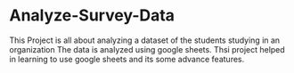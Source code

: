 # Analyze-Survey-Data

This Project is all about analyzing a dataset of the students studying in an organization
The data is analyzed using google sheets. 
Thsi project helped in learning to use google sheets and its some advance features.
